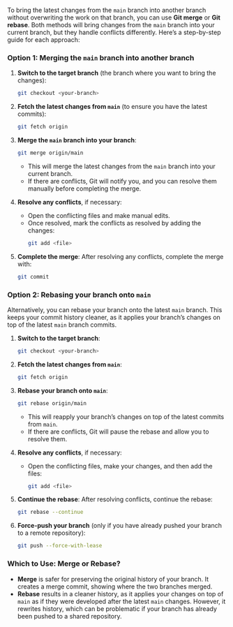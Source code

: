 To bring the latest changes from the `main` branch into another branch without overwriting the work on that branch, you can use **Git merge** or **Git rebase**. Both methods will bring changes from the `main` branch into your current branch, but they handle conflicts differently. Here’s a step-by-step guide for each approach:

### **Option 1: Merging the `main` branch into another branch**

1. **Switch to the target branch** (the branch where you want to bring the changes):

   ```bash
   git checkout <your-branch>
   ```

2. **Fetch the latest changes from `main`** (to ensure you have the latest commits):

   ```bash
   git fetch origin
   ```

3. **Merge the `main` branch into your branch**:

   ```bash
   git merge origin/main
   ```

   - This will merge the latest changes from the `main` branch into your current branch.
   - If there are conflicts, Git will notify you, and you can resolve them manually before completing the merge.

4. **Resolve any conflicts**, if necessary:

   - Open the conflicting files and make manual edits.
   - Once resolved, mark the conflicts as resolved by adding the changes:
     ```bash
     git add <file>
     ```

5. **Complete the merge**:
   After resolving any conflicts, complete the merge with:
   ```bash
   git commit
   ```

### **Option 2: Rebasing your branch onto `main`**

Alternatively, you can rebase your branch onto the latest `main` branch. This keeps your commit history cleaner, as it applies your branch’s changes on top of the latest `main` branch commits.

1. **Switch to the target branch**:

   ```bash
   git checkout <your-branch>
   ```

2. **Fetch the latest changes from `main`**:

   ```bash
   git fetch origin
   ```

3. **Rebase your branch onto `main`**:

   ```bash
   git rebase origin/main
   ```

   - This will reapply your branch’s changes on top of the latest commits from `main`.
   - If there are conflicts, Git will pause the rebase and allow you to resolve them.

4. **Resolve any conflicts**, if necessary:

   - Open the conflicting files, make your changes, and then add the files:
     ```bash
     git add <file>
     ```

5. **Continue the rebase**:
   After resolving conflicts, continue the rebase:

   ```bash
   git rebase --continue
   ```

6. **Force-push your branch** (only if you have already pushed your branch to a remote repository):
   ```bash
   git push --force-with-lease
   ```

### **Which to Use: Merge or Rebase?**

- **Merge** is safer for preserving the original history of your branch. It creates a merge commit, showing where the two branches merged.
- **Rebase** results in a cleaner history, as it applies your changes on top of `main` as if they were developed after the latest `main` changes. However, it rewrites history, which can be problematic if your branch has already been pushed to a shared repository.
